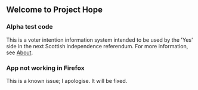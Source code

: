 ## Welcome to Project Hope

###   Alpha test code

This is a voter intention information system intended to be used by the 'Yes' side in the next Scottish independence referendum. For more information, see [About](about).

###   App not working in Firefox

This is a known issue; I apologise. It will be fixed.
